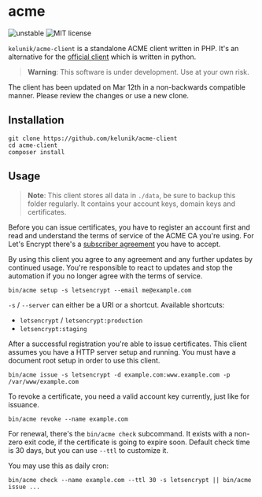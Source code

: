 # acme

![unstable](https://img.shields.io/badge/api-unstable-orange.svg?style=flat-square)
![MIT license](https://img.shields.io/badge/license-MIT-blue.svg?style=flat-square)

`kelunik/acme-client` is a standalone ACME client written in PHP.
It's an alternative for the [official client](https://github.com/letsencrypt/letsencrypt) which is written in python.

> **Warning**: This software is under development. Use at your own risk.

The client has been updated on Mar 12th in a non-backwards compatible manner. Please review the changes or use a new clone.

## Installation

```
git clone https://github.com/kelunik/acme-client
cd acme-client
composer install
```

## Usage

> **Note**: This client stores all data in `./data`, be sure to backup this folder regularly.
> It contains your account keys, domain keys and certificates.

Before you can issue certificates, you have to register an account first and read and understand the terms of service of the ACME CA you're using.
For Let's Encrypt there's a [subscriber agreement](https://letsencrypt.org/repository/) you have to accept.

By using this client you agree to any agreement and any further updates by continued usage.
You're responsible to react to updates and stop the automation if you no longer agree with the terms of service.

```
bin/acme setup -s letsencrypt --email me@example.com
```

`-s` / `--server` can either be a URI or a shortcut. Available shortcuts:
 * `letsencrypt` / `letsencrypt:production`
 * `letsencrypt:staging`

After a successful registration you're able to issue certificates.
This client assumes you have a HTTP server setup and running.
You must have a document root setup in order to use this client.

```
bin/acme issue -s letsencrypt -d example.com:www.example.com -p /var/www/example.com
```

To revoke a certificate, you need a valid account key currently, just like for issuance.

```
bin/acme revoke --name example.com
```

For renewal, there's the `bin/acme check` subcommand.
It exists with a non-zero exit code, if the certificate is going to expire soon.
Default check time is 30 days, but you can use `--ttl` to customize it.

You may use this as daily cron:

```
bin/acme check --name example.com --ttl 30 -s letsencrypt || bin/acme issue ...
```